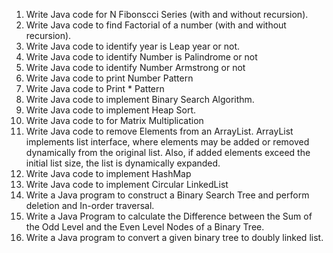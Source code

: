 1) Write Java code for  N Fibonscci Series (with and  without recursion).
2) Write Java code to find Factorial of a number (with and  without recursion).
3) Write Java code to identify year is Leap year or not.
4) Write Java code to identify Number is Palindrome or not
5) Write Java code to identify Number Armstrong or not
6) Write Java code to print Number Pattern 
7) Write Java code to Print * Pattern
8) Write Java code to implement Binary Search Algorithm.
9) Write Java code to implement Heap Sort. 
10) Write Java code to for Matrix Multiplication
11) Write Java code to remove Elements from an ArrayList. ArrayList implements list interface, where elements may be added or removed dynamically from the original list. Also, if added elements exceed the initial list size, the list is dynamically expanded.
12) Write Java code to implement HashMap
13) Write Java code to implement Circular LinkedList
14) Write a Java program to construct a Binary Search Tree and perform deletion and In-order traversal.
15) Write a Java Program to calculate the Difference between the Sum of the Odd Level and the Even Level Nodes of a Binary Tree.
16) Write a Java program to convert a given binary tree to doubly linked list.
